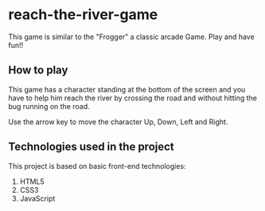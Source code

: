 # reach-the-river-game

This game is similar to the "Frogger" a classic arcade Game. Play and have fun!!

## How to play

This game has a character standing at the bottom of the screen and you have to help him reach the river by crossing the road and without hitting the bug running on the road.

Use the arrow key to move the character Up, Down, Left and Right.

## Technologies used in the project

 This project is based on basic front-end technologies:
1. HTML5
2. CSS3
3. JavaScript
